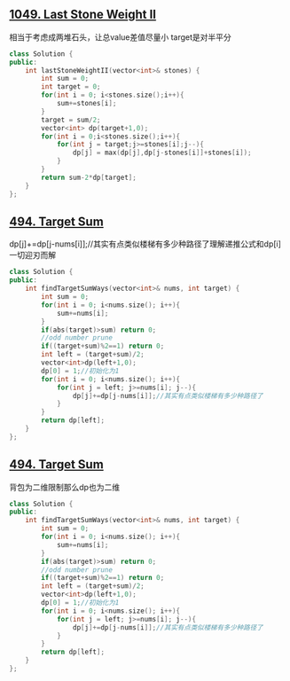 ## [1049. Last Stone Weight II](https://leetcode.cn/problems/last-stone-weight-ii/)
相当于考虑成两堆石头，让总value差值尽量小 target是对半平分
```CPP
class Solution {
public:
    int lastStoneWeightII(vector<int>& stones) {
        int sum = 0;
        int target = 0;
        for(int i = 0; i<stones.size();i++){
            sum+=stones[i];
        }
        target = sum/2;
        vector<int> dp(target+1,0);
        for(int i = 0;i<stones.size();i++){
            for(int j = target;j>=stones[i];j--){
                dp[j] = max(dp[j],dp[j-stones[i]]+stones[i]);
            }
        }
        return sum-2*dp[target];
    }
};
```

## [494. Target Sum](https://leetcode.cn/problems/target-sum/)
dp[j]+=dp[j-nums[i]];//其实有点类似楼梯有多少种路径了理解递推公式和dp[i]一切迎刃而解
```CPP
class Solution {
public:
    int findTargetSumWays(vector<int>& nums, int target) {
        int sum = 0;
        for(int i = 0; i<nums.size(); i++){
            sum+=nums[i];
        }
        if(abs(target)>sum) return 0;
        //odd number prune
        if((target+sum)%2==1) return 0;
        int left = (target+sum)/2;
        vector<int>dp(left+1,0);
        dp[0] = 1;//初始化为1
        for(int i = 0; i<nums.size(); i++){
            for(int j = left; j>=nums[i]; j--){
                dp[j]+=dp[j-nums[i]];//其实有点类似楼梯有多少种路径了
            }
        }
        return dp[left];
    }
};
```

## [494. Target Sum](https://leetcode.cn/problems/target-sum/)
背包为二维限制那么dp也为二维
```CPP
class Solution {
public:
    int findTargetSumWays(vector<int>& nums, int target) {
        int sum = 0;
        for(int i = 0; i<nums.size(); i++){
            sum+=nums[i];
        }
        if(abs(target)>sum) return 0;
        //odd number prune
        if((target+sum)%2==1) return 0;
        int left = (target+sum)/2;
        vector<int>dp(left+1,0);
        dp[0] = 1;//初始化为1
        for(int i = 0; i<nums.size(); i++){
            for(int j = left; j>=nums[i]; j--){
                dp[j]+=dp[j-nums[i]];//其实有点类似楼梯有多少种路径了
            }
        }
        return dp[left];
    }
};
```
